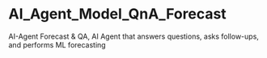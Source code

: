 # AI_Agent_Model_QnA_Forecast
AI-Agent Forecast &amp; QA, AI Agent that answers questions, asks follow-ups, and performs ML forecasting
